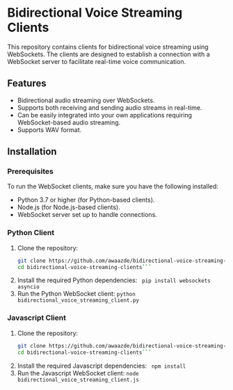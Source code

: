 # Bidirectional Voice Streaming Clients

This repository contains clients for bidirectional voice streaming using WebSockets. 
The clients are designed to establish a connection with a WebSocket server to facilitate real-time voice communication. 

## Features
- Bidirectional audio streaming over WebSockets.
- Supports both receiving and sending audio streams in real-time.
- Can be easily integrated into your own applications requiring WebSocket-based audio streaming.
- Supports WAV format.

## Installation

### Prerequisites
To run the WebSocket clients, make sure you have the following installed:

- Python 3.7 or higher (for Python-based clients).
- Node.js (for Node.js-based clients).
- WebSocket server set up to handle connections.

### Python Client
1. Clone the repository:
   ```bash
   git clone https://github.com/awaazde/bidirectional-voice-streaming-clients.git
   cd bidirectional-voice-streaming-clients```
2. Install the required Python dependencies:
   ``` pip install websockets asyncio```
3. Run the Python WebSocket client:
   ``` python bidirectional_voice_streaming_client.py ```

### Javascript Client
1. Clone the repository:
   ```bash
   git clone https://github.com/awaazde/bidirectional-voice-streaming-clients.git
   cd bidirectional-voice-streaming-clients```
2. Install the required Javascript dependencies:
   ``` npm install```
3. Run the Javascript WebSocket client:
   ``` node bidirectional_voice_streaming_client.js ```
